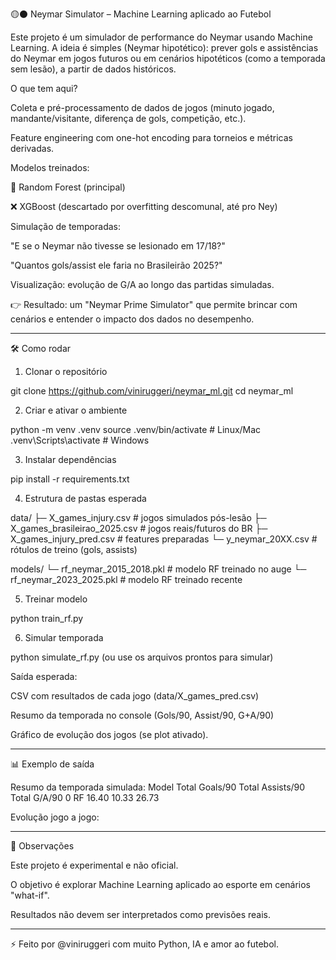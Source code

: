 🟡⚫ Neymar Simulator – Machine Learning aplicado ao Futebol

Este projeto é um simulador de performance do Neymar usando Machine Learning.
A ideia é simples (Neymar hipotético): prever gols e assistências do Neymar em jogos futuros ou em cenários hipotéticos (como a temporada sem lesão), a partir de dados históricos.

O que tem aqui? 

Coleta e pré-processamento de dados de jogos (minuto jogado, mandante/visitante, diferença de gols, competição, etc.).

Feature engineering com one-hot encoding para torneios e métricas derivadas.

Modelos treinados:

🎯 Random Forest (principal)

❌ XGBoost (descartado por overfitting descomunal, até pro Ney)


Simulação de temporadas:

"E se o Neymar não tivesse se lesionado em 17/18?"

"Quantos gols/assist ele faria no Brasileirão 2025?"


Visualização: evolução de G/A ao longo das partidas simuladas.


👉 Resultado: um "Neymar Prime Simulator" que permite brincar com cenários e entender o impacto dos dados no desempenho.


---

🛠️ Como rodar

1. Clonar o repositório

git clone https://github.com/viniruggeri/neymar_ml.git
cd neymar_ml

2. Criar e ativar o ambiente

python -m venv .venv
source .venv/bin/activate  # Linux/Mac
.venv\Scripts\activate     # Windows

3. Instalar dependências

pip install -r requirements.txt

4. Estrutura de pastas esperada

data/
 ├─ X_games_injury.csv          # jogos simulados pós-lesão
 ├─ X_games_brasileirao_2025.csv # jogos reais/futuros do BR
 ├─ X_games_injury_pred.csv     # features preparadas
 └─ y_neymar_20XX.csv           # rótulos de treino (gols, assists)

models/
 └─ rf_neymar_2015_2018.pkl     # modelo RF treinado no auge
 └─ rf_neymar_2023_2025.pkl     # modelo RF treinado recente

5. Treinar modelo

python train_rf.py

6. Simular temporada

python simulate_rf.py (ou use os arquivos prontos para simular)

Saída esperada:

CSV com resultados de cada jogo (data/X_games_pred.csv)

Resumo da temporada no console (Gols/90, Assist/90, G+A/90)

Gráfico de evolução dos jogos (se plot ativado).



---

📊 Exemplo de saída

Resumo da temporada simulada:
  Model  Total Goals/90  Total Assists/90  Total G/A/90
0    RF       16.40              10.33         26.73

Evolução jogo a jogo:



---

📌 Observações

Este projeto é experimental e não oficial.

O objetivo é explorar Machine Learning aplicado ao esporte em cenários "what-if".

Resultados não devem ser interpretados como previsões reais.



---

⚡ Feito por @viniruggeri com muito Python, IA e amor ao futebol.
